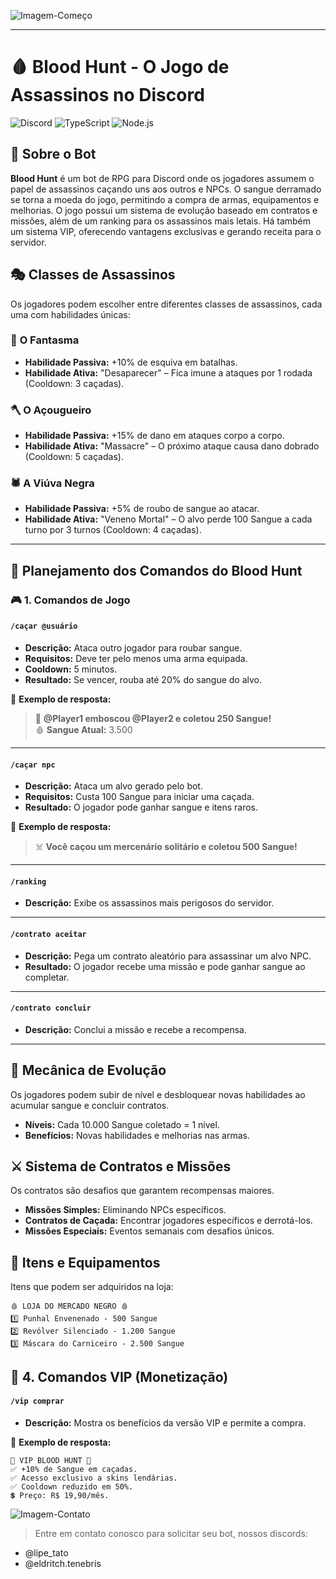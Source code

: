 ![Imagem-Começo](https://cdn.discordapp.com/attachments/1345546983208779788/1349000648783298631/Copia_de_TS.png?ex=67d18241&is=67d030c1&hm=5e22afd2fe39bcd6aa6a76710878562fd2ccb7c3dd5e64aee8825ee84aeb21c7&)

---

# 🩸 Blood Hunt - O Jogo de Assassinos no Discord

![Discord](https://img.shields.io/badge/Discord-7289DA?style=for-the-badge&logo=discord&logoColor=white)
![TypeScript](https://img.shields.io/badge/TypeScript-3178C6?style=for-the-badge&logo=typescript&logoColor=white)
![Node.js](https://img.shields.io/badge/Node.js-43853D?style=for-the-badge&logo=node.js&logoColor=white)

## 📖 Sobre o Bot
**Blood Hunt** é um bot de RPG para Discord onde os jogadores assumem o papel de assassinos caçando uns aos outros e NPCs. O sangue derramado se torna a moeda do jogo, permitindo a compra de armas, equipamentos e melhorias. O jogo possui um sistema de evolução baseado em contratos e missões, além de um ranking para os assassinos mais letais. Há também um sistema VIP, oferecendo vantagens exclusivas e gerando receita para o servidor.

## 🎭 Classes de Assassinos
Os jogadores podem escolher entre diferentes classes de assassinos, cada uma com habilidades únicas:

### 🔪 **O Fantasma**
- **Habilidade Passiva:** +10% de esquiva em batalhas.
- **Habilidade Ativa:** "Desaparecer" – Fica imune a ataques por 1 rodada (Cooldown: 3 caçadas).

### 🪓 **O Açougueiro**
- **Habilidade Passiva:** +15% de dano em ataques corpo a corpo.
- **Habilidade Ativa:** "Massacre" – O próximo ataque causa dano dobrado (Cooldown: 5 caçadas).

### 🕷 **A Viúva Negra**
- **Habilidade Passiva:** +5% de roubo de sangue ao atacar.
- **Habilidade Ativa:** "Veneno Mortal" – O alvo perde 100 Sangue a cada turno por 3 turnos (Cooldown: 4 caçadas).

---

## 📜 Planejamento dos Comandos do Blood Hunt

### 🎮 1. Comandos de Jogo

#### `/caçar @usuário`
- **Descrição:** Ataca outro jogador para roubar sangue.
- **Requisitos:** Deve ter pelo menos uma arma equipada.
- **Cooldown:** 5 minutos.
- **Resultado:** Se vencer, rouba até 20% do sangue do alvo.

💬 **Exemplo de resposta:**
> 🔪 **@Player1 emboscou @Player2 e coletou 250 Sangue!**  
> 🩸 **Sangue Atual:** 3.500  

---

#### `/caçar npc`
- **Descrição:** Ataca um alvo gerado pelo bot.
- **Requisitos:** Custa 100 Sangue para iniciar uma caçada.
- **Resultado:** O jogador pode ganhar sangue e itens raros.

💬 **Exemplo de resposta:**
> ☠️ **Você caçou um mercenário solitário e coletou 500 Sangue!**

---

#### `/ranking`
- **Descrição:** Exibe os assassinos mais perigosos do servidor.

---

#### `/contrato aceitar`
- **Descrição:** Pega um contrato aleatório para assassinar um alvo NPC.
- **Resultado:** O jogador recebe uma missão e pode ganhar sangue ao completar.

---

#### `/contrato concluir`
- **Descrição:** Conclui a missão e recebe a recompensa.

---

## 🔧 Mecânica de Evolução
Os jogadores podem subir de nível e desbloquear novas habilidades ao acumular sangue e concluir contratos.
- **Níveis:** Cada 10.000 Sangue coletado = 1 nível.
- **Benefícios:** Novas habilidades e melhorias nas armas.

## ⚔️ Sistema de Contratos e Missões
Os contratos são desafios que garantem recompensas maiores.
- **Missões Simples:** Eliminando NPCs específicos.
- **Contratos de Caçada:** Encontrar jogadores específicos e derrotá-los.
- **Missões Especiais:** Eventos semanais com desafios únicos.

## 🛒 Itens e Equipamentos
Itens que podem ser adquiridos na loja:

```
🩸 LOJA DO MERCADO NEGRO 🩸
1️⃣ Punhal Envenenado - 500 Sangue
2️⃣ Revólver Silenciado - 1.200 Sangue
3️⃣ Máscara do Carniceiro - 2.500 Sangue
```

## 💎 4. Comandos VIP (Monetização)

#### `/vip comprar`
- **Descrição:** Mostra os benefícios da versão VIP e permite a compra.

💬 **Exemplo de resposta:**
```
💎 VIP BLOOD HUNT 💎
✅ +10% de Sangue em caçadas.
✅ Acesso exclusivo a skins lendárias.
✅ Cooldown reduzido em 50%.
💲 Preço: R$ 19,90/mês.
```

![Imagem-Contato](https://i.imgur.com/KibcEam.png)

> Entre em contato conosco para solicitar seu bot, nossos discords:

- @lipe_tato
- @eldritch.tenebris